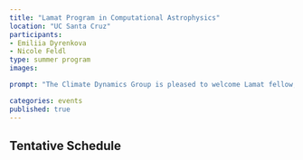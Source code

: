 ```yaml
---
title: "Lamat Program in Computational Astrophysics"  
location: "UC Santa Cruz"
participants:
- Emiliia Dyrenkova 
- Nicole Feldl 
type: summer program
images:

prompt: "The Climate Dynamics Group is pleased to welcome Lamat fellow, Emiliia Dyrenkova. Lamat is an 8-week program, June 21st-August 14th, 2020, designed to introduce students to astrophysical research methods and tools through original projects in computational astrophysics. The program targets science and engineering undergraduates currently enrolled in California community colleges."

categories: events
published: true
---
```


## Tentative Schedule

